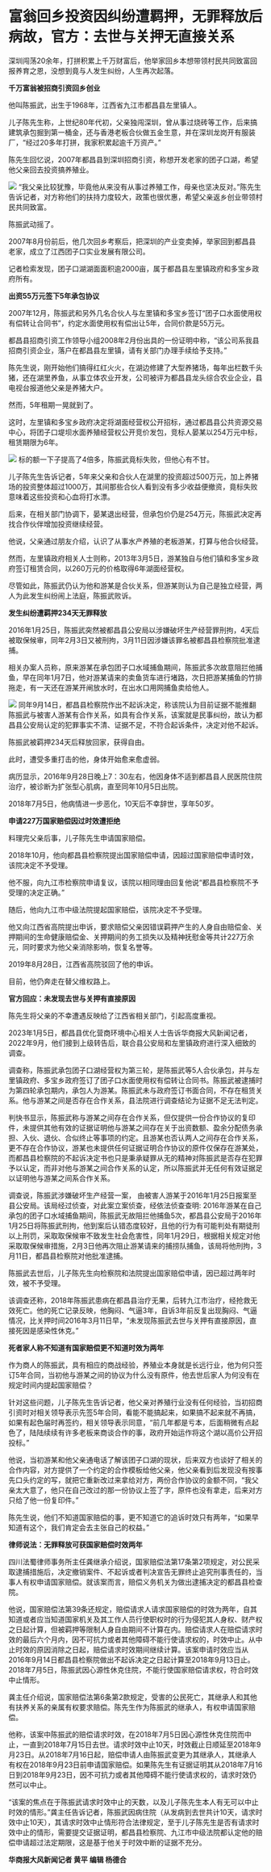 # 富翁回乡投资因纠纷遭羁押，无罪释放后病故，官方：去世与关押无直接关系

深圳闯荡20余年，打拼积累上千万财富后，他举家回乡本想带领村民共同致富回报养育之恩，没想到竟与人发生纠纷，人生再次起落。

**千万富翁被招商引资回乡创业**

他叫陈振武，出生于1968年，江西省九江市都昌县左里镇人。

儿子陈先生称，上世纪80年代初，父亲独闯深圳，曾从事过烧砖等工作，后来搞建筑承包掘到第一桶金，还与香港老板合伙做五金生意，并在深圳龙岗开有服装厂，“经过20多年打拼，我家积累起逾千万资产。”

陈先生回忆说，2007年都昌县到深圳招商引资，称想开发老家的团子口湖，希望他父亲回去投资搞养殖业。

![](https://inews.gtimg.com/newsapp_bt/0/15599693952/1000)
“我父亲比较犹豫，毕竟他从来没有从事过养殖工作，母亲也坚决反对。”陈先生告诉记者，对方称他们的扶持力度较大，政策也很优惠，希望父亲返乡创业带领村民共同致富。

陈振武动摇了。

2007年8月份前后，他几次回乡考察后，把深圳的产业变卖掉，举家回到都昌县老家，成立了江西团子口实业发展有限公司。

记者检索发现，团子口湖湖面面积逾2000亩，属于都昌县左里镇政府和多宝乡政府所有。

**出资55万元签下5年承包协议**

2007年12月，陈振武和另外几名合伙人与左里镇和多宝乡签订“团子口水面使用权有偿转让合同书”，约定水面使用权有偿出让5年，合同价款是55万元。

都昌县招商引资工作领导小组2008年2月份出具的一份证明中称，“该公司系我县招商引资企业，落户在都昌县左里镇，请有关部门办理手续给予支持。”

陈先生说，刚开始他们搞得红红火火，在湖边修建了大型养猪场，每年出栏数千头猪，还在湖里养鱼，从事立体农业开发，公司被评为都昌县龙头综合农业企业，县电视台报道他父亲是养猪大户。

然而，5年租期一晃就到了。

这时，左里镇和多宝乡政府决定将湖面经营权公开招标，通过都昌县公共资源交易中心，将团子口堤坝水面养殖经营权公开竞价发包，竞标人晏某以254万元中标，租赁期限为6年。

![](https://inews.gtimg.com/newsapp_bt/0/15599693948/1000)
标的额一下子提高了4倍多，陈振武竟标失败，但他心有不甘。

儿子陈先生告诉记者，5年来父亲和合伙人在湖里的投资超过500万元，加上养猪场的投资整体超过1000万，其间那些合伙人看到没有多少收益便撤资，竟标失败意味着这些投资和心血将打水漂。

后来，在相关部门协调下，晏某退出经营，但承包价仍是254万元，陈振武决定再找合作伙伴增加投资继续经营。

他说，父亲通过朋友介绍，认识了从事水产养殖的老板游某，打算与他合伙经营。

然而，左里镇政府相关人士则称，2013年3月5日，游某独自与他们镇和多宝乡政府签订租赁合同，以260万元的价格取得6年湖面经营权。

尽管如此，陈振武仍认为他和游某是合伙关系，但游某则认为自己是独立经营，两人为此发生纠纷闹上法庭，陈振武败诉。

**发生纠纷遭羁押234天无罪释放**

2016年1月25日，陈振武突然被都昌县公安局以涉嫌破坏生产经营罪刑拘，4天后被取保候审，同年2月3日又被刑拘，3月11日因涉嫌该罪名被都昌县检察院批准逮捕。

相关办案人员称，原来游某在承包团子口水域捕鱼期间，陈振武多次故意阻拦他捕鱼，早在同年1月7日，他对游某请来的卖鱼货车进行堵路，次日把游某捕鱼的竹排拖走，有一天还在游某开闸放水时，在出水口用网捕鱼卖给他人。

![](https://inews.gtimg.com/newsapp_bt/0/15599693953/1000)
同年9月14日，都昌县检察院作出不起诉决定，称该院认为目前证据不能推翻陈振武与被害人游某有合作关系，如具有合作关系，该案就是民事纠纷，故认为都昌县公安局认定的犯罪事实不清、证据不足，不符合起诉条件，决定对他不起诉。

陈振武被羁押234天后释放回家，获得自由。

此时，遭受多重打击的他，身体开始愈来愈虚弱。

病历显示，2016年9月28日晚上7：30左右，他因身体不适到都昌县人民医院住院治疗，被诊断为扩张型心肌病，直至同年10月5日出院。

2018年7月5日，他病情进一步恶化，10天后不幸辞世，享年50岁。

**申请227万国家赔偿因过时效遭拒绝**

料理完父亲后事，儿子陈先生申请国家赔偿。

2018年10月，他向都昌县检察院提出国家赔偿申请，因超过国家赔偿申请时效，该院决定不予受理。

他不服，向九江市检察院申请复议，该院以相同理由回复他说“都昌县检察院不予受理的决定正确。”

随后，他向九江市中级法院提起国家赔偿，该院决定不予受理。

他又向江西省高院提出申诉，要求赔偿父亲因错误羁押产生的人身自由赔偿金、关押期间的生命健康赔偿金、关押期间的务工损失以及精神抚慰金等共计227万余元，同时要求为他父亲消除影响，恢复名誉等。

2019年8月28日，江西省高院驳回了他的申诉。

目前，他仍奔走在替父维权路上。

**官方回应：未发现去世与关押有直接原因**

陈先生将父亲的不幸遭遇反映给了江西省相关部门，引起高度重视。

2023年1月5日，都昌县优化营商环境中心相关人士告诉华商报大风新闻记者，2022年9月，他们接到上级转告后，联合县公安局和左里镇政府进行深入细致的调查。

调查称，陈振武承包团子口湖经营权为第三轮，是陈振武等5人合伙承包，并与左里镇政府、多宝乡政府签订了团子口水面使用权有偿转让合同书。陈振武被逮捕时为第四轮承包期内，承包人为游某。陈振武未与政府签订书面合同，不存在租赁关系。他与游某之间是否存在合作关系，县法院进行调查结论为证据不足无法判定。

判快书显示，陈振武称与游某之间存在合作关系，但仅提供一份合作协议的复印件，未提供其他有效的证据证明他与游某之间存在关于出资数额、盈余分配债务承担、入伙、退伙、合似终止等事项的约定。且游某也否认两人之间存在合作关系，更不存在合作协议，游某也未提供任何证据证明合作协议的原件仅保存在游某处，而都昌县检察院的不起诉决定书也只是秉承疑罪从无的精神对陈振武是否存在犯罪予以认定，而非对他与游某之间合作关系的认定，所以陈振武并无任何有效证据足以证明他与游某之间系合作关系。

调查说，陈振武涉嫌破坏生产经营一案， 由被害人游某于2016年1月25日报案至县公安局。该局经过侦查，对此案立案侦查，经依法侦查查明:
2016年游某在自己承包的团子口水域捕鱼期间，陈振武无故阻拦他捕鱼5次，都昌县公安局于2016年1月25日将陈振武刑拘，他到案后认错态度较好，且他的行为有可能判处有期徒刑以上刑罚，采取取保候审不致发生社会危害性，同年1月29日，根据相关规定对他采取取保候审措施，2月3日他再次阻止游某请来的捕捞队捕鱼，该局将他刑拘，3月11日，都昌县检察院对他批准逮捕。

陈振武去世后，儿子陈先生向检察院和法院提出国家赔偿申请，因已超过两年时效，被不予受理。

该调查还称，2018年陈振武患病在都昌县治疗无果，后转九江市治疗，经抢救无效死亡。他的死亡记录反映，他胸闷、气逼3年，自诉3年前反复出现胸闷、气逼情况，比关押时间2016年3月11日早，“未发现陈振武去世与关押有直接原因，直接死因是感染性休克。”

**死者家人称不知道有国家赔偿更不知道时效为两年**

作为商人的陈振武，具有相应的商战经验，养殖业本身就是长远行业，他为何只签订5年合同，当初他与游某之间的协议为什么没有原件，他去世后家人为何没有在规定时间内提起国家赔偿？

针对这些问题，儿子陈先生告诉记者，他父亲对养殖行业没有任何经验，当初招商引资时对相关领导表示先签5年合同，看能不能搞起来，如果搞不起来就不再搞，如果有起色届时再签约，相关领导表示同意，“前几年都是亏本，后面稍微有点起色了，陆陆续续有许多老板来商谈合作的事，政府开始运作将这个湖以高价公开招投标。”

他说，当初游某和他父亲通电话了解该团子口湖的现状，后来双方也谈好了相关的合作内容，对方提供了一个约定的合作模板给他父亲，他父亲看到后发现没有按事先口头约定的写，就把它重新改过来拿给对方，两份合作协议的金额不同，“我父亲太大意了，他只在自己改过的那一份协议上签了字，原件也没有拿走，后来对方只给了他一份复印件。”

陈先生说，他们不知道国家赔偿的事，更不知道它的追诉时效只有两年，“如果早知道有这个，我们肯定会去主张自己的权益。”

**律师说法：无罪释放可获国家赔偿时效两年**

四川法蜀律师事务所主任龚继承介绍说，国家赔偿法第17条第2项规定，对公民采取逮捕措施后，决定撤销案件、不起诉或者判决宣告无罪终止追究刑事责任的，当事人有权申请国家赔偿。就该案而言，赔偿义务机关为做出逮捕决定的都昌县检查院。

他说，国家赔偿法第39条还规定，赔偿请求人请求国家赔偿的时效为两年，自其知道或者应当知道国家机关及其工作人员行使职权时的行为侵犯其人身权、财产权之日起计算，但被羁押等限制人身自由期间不计算在内。赔偿请求人在赔偿请求时效的最后六个月内，因不可抗力或者其他障碍不能行使请求权的，时效中止。从中止时效的原因消除之日起，赔偿请求时效期间继续计算。该案申请时效应当从2016年9月14日都昌县检察院做出不起诉决定之日起计算至2018年9月13日止。2018年7月5日，陈振武因心源性休克住院，不能行使国家赔偿请求权，符合时效中止情形。

龚主任介绍说，国家赔偿法第6条第2款规定，受害的公民死亡，其继承人和其他有扶养关系的亲属有权要求赔偿。陈先生作为陈振武的继承人，有权申请国家赔偿。

他称，该案中陈振武的赔偿请求时效，在2018年7月5日因心源性休克住院而中止，一直到2018年7月15日去世。请求时效中止10天，时效截止日顺延至2018年9月23日。从2018年7月16日起，赔偿申请人由陈振武变更为其继承人，其继承人有权在2018年9月23日前申请国家赔偿。如果陈先生有证据证明其从2018年7月16日到2018年9月23日，因不可抗力或者其他障碍不能行使请求权的，请求时效仍然可以中止。

“该案的焦点在于陈振武请求时效中止的天数，以及儿子陈先生本人有无可以中止时效的情形。”龚主任告诉记者，陈振武因病住院（从发病到去世共计10天，请求时效中止10天），其请求时效中止情形符合法律规定，至于儿子陈先生是否有请求时效中止的情形，需要提交证据证明，都昌县检察院、九江市中级法院都认定他的赔偿申请超过法定期限，这是基于他关于时效中断的证据不充分。

**华商报大风新闻记者 黄平 编辑 杨德合**

